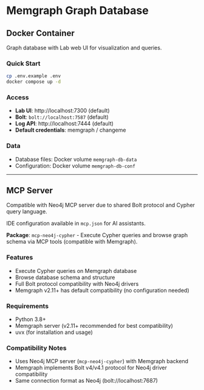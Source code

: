 # Memgraph Graph Database

## Docker Container

Graph database with Lab web UI for visualization and queries.

### Quick Start

```bash
cp .env.example .env
docker compose up -d
```

### Access

- **Lab UI**: http://localhost:7300 (default)
- **Bolt**: `bolt://localhost:7587` (default)
- **Log API**: http://localhost:7444 (default)
- **Default credentials**: memgraph / changeme

### Data

- Database files: Docker volume `memgraph-db-data`
- Configuration: Docker volume `memgraph-db-conf`

---

## MCP Server

Compatible with Neo4j MCP server due to shared Bolt protocol and Cypher query language.

IDE configuration available in `mcp.json` for AI assistants.

**Package**: `mcp-neo4j-cypher` - Execute Cypher queries and browse graph schema via MCP tools (compatible with Memgraph).

### Features

- Execute Cypher queries on Memgraph database
- Browse database schema and structure
- Full Bolt protocol compatibility with Neo4j drivers
- Memgraph v2.11+ has default compatibility (no configuration needed)

### Requirements

- Python 3.8+
- Memgraph server (v2.11+ recommended for best compatibility)
- uvx (for installation and usage)

### Compatibility Notes

- Uses Neo4j MCP server (`mcp-neo4j-cypher`) with Memgraph backend
- Memgraph implements Bolt v4/v4.1 protocol for Neo4j driver compatibility
- Same connection format as Neo4j (bolt://localhost:7687)